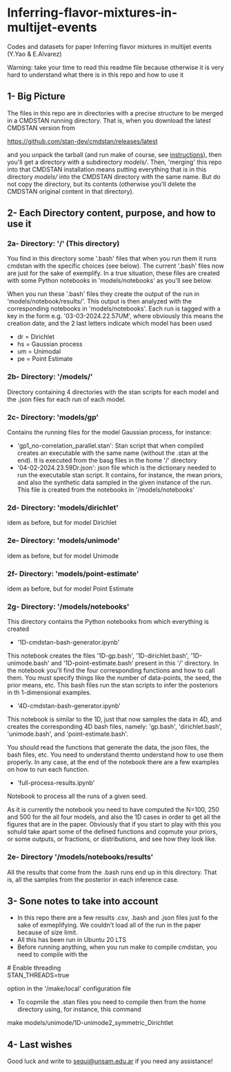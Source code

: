 # Inferring-flavor-mixtures-in-multijet-events
Codes and datasets for paper Inferring flavor mixtures in multijet events (Y.Yao &amp; E.Alvarez)

Warning: take your time to read this readme file because otherwise it is very hard to understand what there is in this repo and how to use it

## 1- Big Picture

The files in this repo are in directories with a precise structure to be merged in a CMDSTAN running directory.  That is, when you download the latest CMDSTAN version from

https://github.com/stan-dev/cmdstan/releases/latest

and you unpack the tarball (and run make of course, see <a href='https://github.com/stan-dev/cmdstan'>instructions</a>), then you'll get a directory with a subdirectory <i>models/</i>.  Then, 'merging' this repo into that CMDSTAN installation means putting everything that is in this directory <i>models/</i> into the CMDSTAN directory with the same name.  But do not copy the directory, but its contents (otherwise you'll delete the CMDSTAN original content in that directory).

## 2- Each Directory content, purpose, and how to use it

### 2a- Directory: '/' (This directory)

You find in this directory some '.bash' files that when you run them it runs cmdstan with the specific choices (see below).  The current '.bash' files now are just for the sake of exemplify.  In a true situation, these files are created with some Python notebooks in 'models/notebooks' as you'll see below.

When you run these '.bash' files they create the output of the run in 'models/notebook/results/'.  This output is then analyzed with the corresponding notebooks in 'models/notebooks'.  Each run is tagged with a key in the form e.g. '03-03-2024.22.57UM', where obviously this means the creation date, and the 2 last letters indicate which model has been used

- dr = Dirichlet
- hs = Gaussian process
- um = Unimodal
- pe = Point Estimate


### 2b- Directory: '/models/'

Directory containing 4 directories with the stan scripts for each model and the .json files for each run of each model.

### 2c- Directory: 'models/gp'

Contains the running files for the model Gaussian process, for instance:

- 'gp1\_no-correlation\_parallel.stan':  Stan script that when compiled creates an executable with the same name (without the .stan at the end).  It is executed from the basg files in the home '/' directory
- '04-02-2024.23.59Dr.json': json file which is the dictionary needed to run the executable stan script.  It contains, for instance, the mean priors, and also the synthetic data sampled in the given instance of the run.  This file is created from the notebooks in '/models/notebooks'

### 2d- Directory: 'models/dirichlet'

idem as before, but for model Dirichlet

### 2e- Directory: 'models/unimode'

idem as before, but for model Unimode

### 2f- Directory: 'models/point-estimate'

idem as before, but for model Point Estimate

### 2g- Directory: '/models/notebooks'

This directory contains the Python notebooks from which everything is created

- '1D-cmdstan-bash-generator.ipynb'

This notebook creates the files '1D-gp.bash', '1D-dirichlet.bash', '1D-unimode.bash' and '1D-point-estimate.bash' present in this '/' directory. In the notebook you'll find the four corresponding functions and how to call them.  You must specify things like the number of data-points, the seed, the prior means, etc.  This bash files run the stan scripts to infer the posteriors in th 1-dimensional examples.


- '4D-cmdstan-bash-generator.ipynb'

This notebook is similar to the 1D, just that now samples the data in 4D, and creates the corresponding 4D bash files, namely: 'gp.bash', 'dirichlet.bash', 'unimode.bash', and 'point-estimate.bash'.  

You should read the functions that generate the data, the json files, the bash files, etc.  You need to understand themto understand how to use them properly.  In any case, at the end of the notebook there are a few examples on how to run each function.

- 'full-process-results.ipynb'

Notebook to process all the runs of a given seed.  

As it is currently the notebook you need to have computed the N=100, 250 and 500 for the all four models, and also the 1D cases in order to get all the figures that are in the paper.  Obviously that if you start to play with this you sohuld take apart some of the defined functions and copmute your priors, or some outputs, or fractions, or distributions, and see how they look like.


### 2e- Directory '/models/notebooks/results'

All the results that come from the .bash runs end up in this directory.  That is, all the samples from the posterior in each inference case.

## 3- Sone notes to take into account

- In this repo there are a few results .csv, .bash and .json files just fo the sake of exmeplifying.  We couldn't load all of the run in the paper because of size limit.
- All this has been run in Ubuntu 20 LTS
- Before running anything, when you run make to compile cmdstan, you need to compile with the 

\# Enable threading <br>
 STAN\_THREADS=true

option in the '/make/local' configuration file

- To copmile the .stan files you need to compile then from the home directory using, for instance, this command

make models/unimode/1D-unimode2\_symmetric\_Dirichtlet

## 4- Last wishes

Good luck and write to sequi@unsam.edu.ar if you need any assistance!

